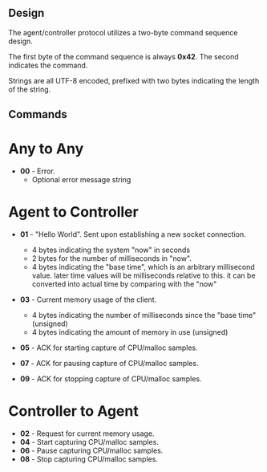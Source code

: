 Design
------

The agent/controller protocol utilizes a two-byte command sequence design.

The first byte of the command sequence is always **0x42**. The second indicates the command.

Strings are all UTF-8 encoded, prefixed with two bytes indicating the length of the string.

Commands
--------

Any to Any
===========

   - **00** - Error.
      - Optional error message string

Agent to Controller
===================

   - **01** - "Hello World". Sent upon establishing a new socket connection. 
      - 4 bytes indicating the system "now" in seconds
      - 2 bytes for the number of milliseconds in "now".
      - 4 bytes indicating the "base time", which is an arbitrary millisecond value. later time values will be milliseconds relative to this. it can be converted into actual time by comparing with the "now"
   
   - **03** - Current memory usage of the client.
      - 4 bytes indicating the number of milliseconds since the "base time" (unsigned)
      - 4 bytes indicating the amount of memory in use (unsigned)

  - **05** - ACK for starting capture of CPU/malloc samples.
  - **07** - ACK for pausing capture of CPU/malloc samples.
  - **09** - ACK for stopping capture of CPU/malloc samples.
      
      
Controller to Agent
===================      
   
   - **02** - Request for current memory usage.
   - **04** - Start capturing CPU/malloc samples.
   - **06** - Pause capturing CPU/malloc samples.
   - **08** - Stop capturing CPU/malloc samples.